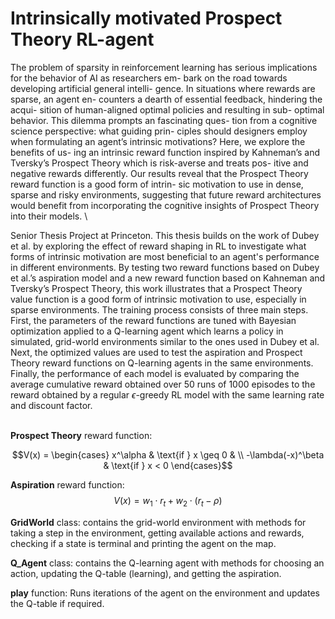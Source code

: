 # Intrinsically motivated Prospect Theory RL-agent

The problem of sparsity in reinforcement learning has serious implications for the behavior of AI as researchers em- bark on the road towards developing artificial general intelli- gence. In situations where rewards are sparse, an agent en- counters a dearth of essential feedback, hindering the acqui- sition of human-aligned optimal policies and resulting in sub- optimal behavior. This dilemma prompts an fascinating ques- tion from a cognitive science perspective: what guiding prin- ciples should designers employ when formulating an agent’s intrinsic motivations? Here, we explore the benefits of us- ing an intrinsic reward function inspired by Kahneman’s and Tversky’s Prospect Theory which is risk-averse and treats pos- itive and negative rewards differently. Our results reveal that the Prospect Theory reward function is a good form of intrin- sic motivation to use in dense, sparse and risky environments, suggesting that future reward architectures would benefit from incorporating the cognitive insights of Prospect Theory into their models. \\


Senior Thesis Project at Princeton. This thesis builds on the work of Dubey et al. by exploring the effect of reward shaping in  RL to investigate what forms of intrinsic motivation are most beneficial to an agent's performance in different environments. By testing two reward functions based on Dubey et al.’s aspiration model and a new reward function based on Kahneman and Tversky’s Prospect Theory, this work illustrates that a Prospect Theory value function is a good form of intrinsic motivation to use, especially in sparse environments.  The training process consists of three main steps. First, the parameters of the reward functions are tuned with Bayesian optimization applied to a Q-learning agent which learns a policy in simulated, grid-world environments similar to the ones used in Dubey et al. Next, the optimized values are used to test the aspiration and Prospect Theory reward functions on Q-learning agents in the same environments. Finally, the performance of each model is evaluated by comparing the average cumulative reward obtained over 50 runs of 1000 episodes to the reward obtained by a regular $\epsilon$-greedy RL model with the same learning rate and discount factor.

\
**Prospect Theory** reward function: 

$$V(x) = \begin{cases} x^\alpha & \text{if } x \geq 0  & \\
-\lambda(-x)^\beta & \text{if } x < 0 \end{cases}$$

**Aspiration** reward function:
 $$V(x) = w_1 \cdot r_t + w_2 \cdot (r_t - \rho)$$


**GridWorld** class: contains the grid-world environment with methods for taking a step in the environment, getting available actions and rewards, checking if a state is terminal and printing the agent on the map.    

**Q_Agent** class: contains the Q-learning agent with methods for choosing an action, updating the Q-table (learning), and getting the aspiration.

**play** function: Runs iterations of the agent on the environment and updates the Q-table if required.

